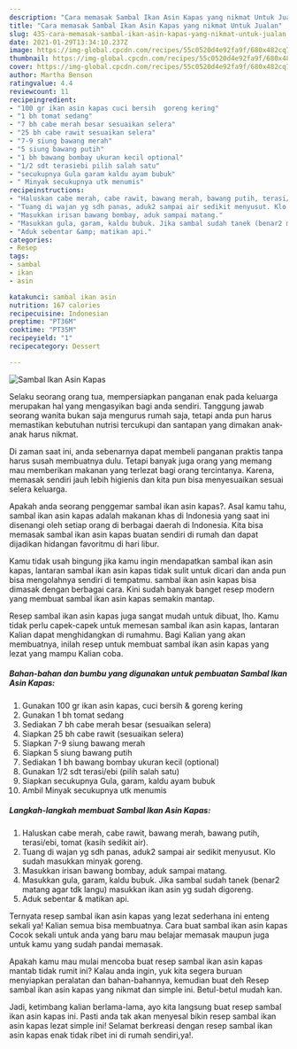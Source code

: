 ```yaml
---
description: "Cara memasak Sambal Ikan Asin Kapas yang nikmat Untuk Jualan"
title: "Cara memasak Sambal Ikan Asin Kapas yang nikmat Untuk Jualan"
slug: 435-cara-memasak-sambal-ikan-asin-kapas-yang-nikmat-untuk-jualan
date: 2021-01-29T13:34:10.237Z
image: https://img-global.cpcdn.com/recipes/55c0520d4e92fa9f/680x482cq70/sambal-ikan-asin-kapas-foto-resep-utama.jpg
thumbnail: https://img-global.cpcdn.com/recipes/55c0520d4e92fa9f/680x482cq70/sambal-ikan-asin-kapas-foto-resep-utama.jpg
cover: https://img-global.cpcdn.com/recipes/55c0520d4e92fa9f/680x482cq70/sambal-ikan-asin-kapas-foto-resep-utama.jpg
author: Martha Benson
ratingvalue: 4.4
reviewcount: 11
recipeingredient:
- "100 gr ikan asin kapas cuci bersih  goreng kering"
- "1 bh tomat sedang"
- "7 bh cabe merah besar sesuaikan selera"
- "25 bh cabe rawit sesuaikan selera"
- "7-9 siung bawang merah"
- "5 siung bawang putih"
- "1 bh bawang bombay ukuran kecil optional"
- "1/2 sdt terasiebi pilih salah satu"
- "secukupnya Gula garam kaldu ayam bubuk"
- " Minyak secukupnya utk menumis"
recipeinstructions:
- "Haluskan cabe merah, cabe rawit, bawang merah, bawang putih, terasi/ebi, tomat (kasih sedikit air)."
- "Tuang di wajan yg sdh panas, aduk2 sampai air sedikit menyusut. Klo sudah masukkan minyak goreng."
- "Masukkan irisan bawang bombay, aduk sampai matang."
- "Masukkan gula, garam, kaldu bubuk. Jika sambal sudah tanek (benar2 matang agar tdk langu) masukkan ikan asin yg sudah digoreng."
- "Aduk sebentar &amp; matikan api."
categories:
- Resep
tags:
- sambal
- ikan
- asin

katakunci: sambal ikan asin 
nutrition: 167 calories
recipecuisine: Indonesian
preptime: "PT36M"
cooktime: "PT35M"
recipeyield: "1"
recipecategory: Dessert

---
```



![Sambal Ikan Asin Kapas](https://img-global.cpcdn.com/recipes/55c0520d4e92fa9f/680x482cq70/sambal-ikan-asin-kapas-foto-resep-utama.jpg)

Selaku seorang orang tua, mempersiapkan panganan enak pada keluarga merupakan hal yang mengasyikan bagi anda sendiri. Tanggung jawab seorang  wanita bukan saja mengurus rumah saja, tetapi anda pun harus memastikan kebutuhan nutrisi tercukupi dan santapan yang dimakan anak-anak harus nikmat.

Di zaman  saat ini, anda sebenarnya dapat membeli panganan praktis tanpa harus susah membuatnya dulu. Tetapi banyak juga orang yang memang mau memberikan makanan yang terlezat bagi orang tercintanya. Karena, memasak sendiri jauh lebih higienis dan kita pun bisa menyesuaikan sesuai selera keluarga. 



Apakah anda seorang penggemar sambal ikan asin kapas?. Asal kamu tahu, sambal ikan asin kapas adalah makanan khas di Indonesia yang saat ini disenangi oleh setiap orang di berbagai daerah di Indonesia. Kita bisa memasak sambal ikan asin kapas buatan sendiri di rumah dan dapat dijadikan hidangan favoritmu di hari libur.

Kamu tidak usah bingung jika kamu ingin mendapatkan sambal ikan asin kapas, lantaran sambal ikan asin kapas tidak sulit untuk dicari dan anda pun bisa mengolahnya sendiri di tempatmu. sambal ikan asin kapas bisa dimasak dengan berbagai cara. Kini sudah banyak banget resep modern yang membuat sambal ikan asin kapas semakin mantap.

Resep sambal ikan asin kapas juga sangat mudah untuk dibuat, lho. Kamu tidak perlu capek-capek untuk memesan sambal ikan asin kapas, lantaran Kalian dapat menghidangkan di rumahmu. Bagi Kalian yang akan membuatnya, inilah resep untuk membuat sambal ikan asin kapas yang lezat yang mampu Kalian coba.

<!--inarticleads1-->

##### Bahan-bahan dan bumbu yang digunakan untuk pembuatan Sambal Ikan Asin Kapas:

1. Gunakan 100 gr ikan asin kapas, cuci bersih &amp; goreng kering
1. Gunakan 1 bh tomat sedang
1. Sediakan 7 bh cabe merah besar (sesuaikan selera)
1. Siapkan 25 bh cabe rawit (sesuaikan selera)
1. Siapkan 7-9 siung bawang merah
1. Siapkan 5 siung bawang putih
1. Sediakan 1 bh bawang bombay ukuran kecil (optional)
1. Gunakan 1/2 sdt terasi/ebi (pilih salah satu)
1. Siapkan secukupnya Gula, garam, kaldu ayam bubuk
1. Ambil  Minyak secukupnya utk menumis




<!--inarticleads2-->

##### Langkah-langkah membuat Sambal Ikan Asin Kapas:

1. Haluskan cabe merah, cabe rawit, bawang merah, bawang putih, terasi/ebi, tomat (kasih sedikit air).
1. Tuang di wajan yg sdh panas, aduk2 sampai air sedikit menyusut. Klo sudah masukkan minyak goreng.
1. Masukkan irisan bawang bombay, aduk sampai matang.
1. Masukkan gula, garam, kaldu bubuk. Jika sambal sudah tanek (benar2 matang agar tdk langu) masukkan ikan asin yg sudah digoreng.
1. Aduk sebentar &amp; matikan api.




Ternyata resep sambal ikan asin kapas yang lezat sederhana ini enteng sekali ya! Kalian semua bisa membuatnya. Cara buat sambal ikan asin kapas Cocok sekali untuk anda yang baru mau belajar memasak maupun juga untuk kamu yang sudah pandai memasak.

Apakah kamu mau mulai mencoba buat resep sambal ikan asin kapas mantab tidak rumit ini? Kalau anda ingin, yuk kita segera buruan menyiapkan peralatan dan bahan-bahannya, kemudian buat deh Resep sambal ikan asin kapas yang nikmat dan simple ini. Betul-betul mudah kan. 

Jadi, ketimbang kalian berlama-lama, ayo kita langsung buat resep sambal ikan asin kapas ini. Pasti anda tak akan menyesal bikin resep sambal ikan asin kapas lezat simple ini! Selamat berkreasi dengan resep sambal ikan asin kapas enak tidak ribet ini di rumah sendiri,ya!.

